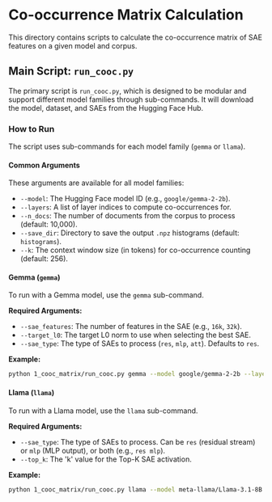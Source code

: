 # Co-occurrence Matrix Calculation

This directory contains scripts to calculate the co-occurrence matrix of SAE features on a given model and corpus.

## Main Script: `run_cooc.py`

The primary script is `run_cooc.py`, which is designed to be modular and support different model families through sub-commands. It will download the model, dataset, and SAEs from the Hugging Face Hub.

### How to Run

The script uses sub-commands for each model family (`gemma` or `llama`).

#### Common Arguments

These arguments are available for all model families:

- `--model`: The Hugging Face model ID (e.g., `google/gemma-2-2b`).
- `--layers`: A list of layer indices to compute co-occurrences for.
- `--n_docs`: The number of documents from the corpus to process (default: 10,000).
- `--save_dir`: Directory to save the output `.npz` histograms (default: `histograms`).
- `--k`: The context window size (in tokens) for co-occurrence counting (default: 256).

#### Gemma (`gemma`)

To run with a Gemma model, use the `gemma` sub-command.

**Required Arguments:**

- `--sae_features`: The number of features in the SAE (e.g., `16k`, `32k`).
- `--target_l0`: The target L0 norm to use when selecting the best SAE.
- `--sae_type`: The type of SAEs to process (`res`, `mlp`, `att`). Defaults to `res`.

**Example:**

```bash
python 1_cooc_matrix/run_cooc.py gemma --model google/gemma-2-2b --layers 0 --n_docs 100 --save_dir ./cooc --k 256 --sae_features 16k --target_l0 105 --sae_type res
```

#### Llama (`llama`)

To run with a Llama model, use the `llama` sub-command.

**Required Arguments:**

- `--sae_type`: The type of SAEs to process. Can be `res` (residual stream) or `mlp` (MLP output), or both (e.g., `res mlp`).
- `--top_k`: The 'k' value for the Top-K SAE activation.

**Example:**

```bash
python 1_cooc_matrix/run_cooc.py llama --model meta-llama/Llama-3.1-8B --layers 0 --n_docs 100 --save_dir ./cooc --k 256 --top_k 50 --sae_type res
```
